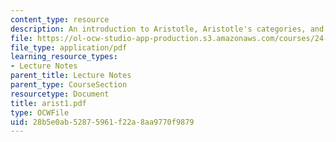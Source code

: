 ```yaml
---
content_type: resource
description: An introduction to Aristotle, Aristotle's categories, and change in physics.
file: https://ol-ocw-studio-app-production.s3.amazonaws.com/courses/24-200-ancient-philosophy-fall-2004/28b5e0ab52875961f22a8aa9770f9879_arist1.pdf
file_type: application/pdf
learning_resource_types:
- Lecture Notes
parent_title: Lecture Notes
parent_type: CourseSection
resourcetype: Document
title: arist1.pdf
type: OCWFile
uid: 28b5e0ab-5287-5961-f22a-8aa9770f9879
---
```

